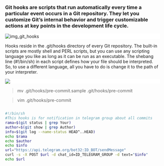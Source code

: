 ### **Git hooks** are scripts that run automatically every time a particular event occurs in a Git repository. They let you customize Git’s internal behavior and trigger customizable actions at key points in the development life cycle.

<div style="background-color:white">

![img_git_hooks](https://wac-cdn.atlassian.com/dam/jcr:ac22adee-d740-4216-a92a-33c14b5623e5/01.svg?cdnVersion=319)
</div>

Hooks reside in the .git/hooks directory of every Git repository. The built-in scripts are mostly shell and PERL scripts, but you can use any scripting language you like as long as it can be run as an executable. The shebang line (#!/bin/sh) in each script defines how your file should be interpreted. So, to use a different language, all you have to do is change it to the path of your interpreter.


<div style="background-color:white">

![](https://user-images.githubusercontent.com/300046/38129418-3643b1dc-33bc-11e8-8d3d-37fd0ea72ade.jpg)
</div>
 
>mv .git/hooks/pre-commit.sample .git/hooks/pre-commit

>vim .git/hooks/pre-commit

```sh 

#!/bin/sh
#This hooks is for notification in telegram group about all commits
rama=$(git status | grep Your)
author=$(git show | grep Author)
info=$(git log --name-status HEAD^..HEAD)
echo $rama
echo $author
echo $info
url="https://api.telegram.org/bot32:ID_BOT/sendMessage"
curl -s -X POST $url -d chat_id=ID_TELEGRAM_GROUP -d text="$info"
echo $url

```
